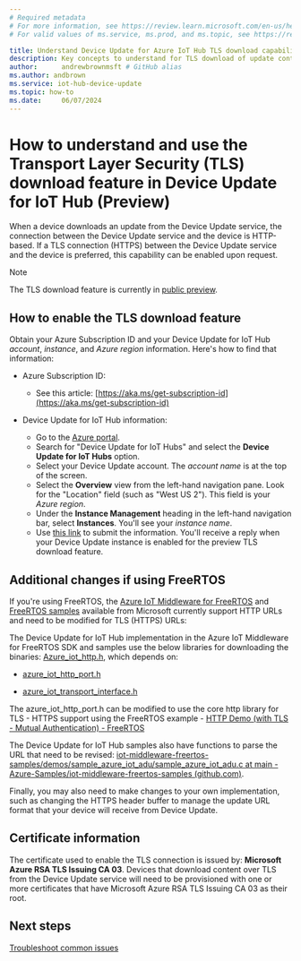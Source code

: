 ```yaml
---
# Required metadata
# For more information, see https://review.learn.microsoft.com/en-us/help/platform/learn-editor-add-metadata?branch=main
# For valid values of ms.service, ms.prod, and ms.topic, see https://review.learn.microsoft.com/en-us/help/platform/metadata-taxonomies?branch=main

title: Understand Device Update for Azure IoT Hub TLS download capabilities
description: Key concepts to understand for TLS download of update content from Device Update for IoT Hub.
author:      andrewbrownmsft # GitHub alias
ms.author: andbrown
ms.service: iot-hub-device-update
ms.topic: how-to
ms.date:     06/07/2024
---
```


# How to understand and use the Transport Layer Security (TLS) download feature in Device Update for IoT Hub (Preview)

When a device downloads an update from the Device Update service, the connection between the Device Update service and the device is HTTP-based. If a TLS connection (HTTPS) between the Device Update service and the device is preferred, this capability can be enabled upon request.

>[!NOTE]
>The TLS download feature is currently in [public preview](https://azure.microsoft.com/support/legal/preview-supplemental-terms/).

## How to enable the TLS download feature

Obtain your Azure Subscription ID and your Device Update for IoT Hub *account*, *instance*, and *Azure region* information. Here's how to find that information:

- Azure Subscription ID:
  - See this article: [https://aka.ms/get-subscription-id](https://aka.ms/get-subscription-id)
    
- Device Update for IoT Hub information:
  - Go to the [Azure portal](https://portal.azure.com/).
  - Search for "Device Update for IoT Hubs" and select the **Device Update for IoT Hubs** option.
  - Select your Device Update account. The *account name* is at the top of the screen.
  - Select the **Overview** view from the left-hand navigation pane. Look for the "Location" field (such as "West US 2"). This field is your *Azure region*.
  - Under the **Instance Management** heading in the left-hand navigation bar, select **Instances**. You'll see your *instance name*.
  - Use [this link](https://nam.dcv.ms/dBgKOpqIL7) to submit the information. You'll receive a reply when your Device Update instance is enabled for the preview TLS download feature.
    
## Additional changes if using FreeRTOS

If you're using FreeRTOS, the [Azure IoT Middleware for FreeRTOS](https://github.com/Azure/azure-iot-middleware-freertos) and [FreeRTOS samples](https://github.com/Azure-Samples/iot-middleware-freertos-samples) available from Microsoft currently support HTTP URLs and need to be modified for TLS (HTTPS) URLs:

The Device Update for IoT Hub implementation in the Azure IoT Middleware for FreeRTOS SDK and samples use the below libraries for downloading the binaries:
[Azure_iot_http.h](https://github.com/Azure/azure-iot-middleware-freertos/blob/7759a42a1eab12818ea2a8f3f940847743968021/source/interface/azure_iot_http.h#L13), which depends on:

- [azure_iot_http_port.h](https://github.com/Azure/azure-iot-middleware-freertos/blob/7759a42a1eab12818ea2a8f3f940847743968021/ports/coreHTTP/azure_iot_http_port.h#L11)

- [azure_iot_transport_interface.h](https://github.com/Azure/azure-iot-middleware-freertos/blob/7759a42a1eab12818ea2a8f3f940847743968021/source/interface/azure_iot_transport_interface.h#L5)

The azure_iot_http_port.h can be modified to use the core http library for TLS - HTTPS support using the FreeRTOS example - [HTTP Demo (with TLS - Mutual Authentication) - FreeRTOS](https://www.freertos.org/http/http-demo-with-tls-mutual-authentication.html)

The Device Update for IoT Hub samples also have functions to parse the URL that need to be revised: [iot-middleware-freertos-samples/demos/sample_azure_iot_adu/sample_azure_iot_adu.c at main - Azure-Samples/iot-middleware-freertos-samples (github.com)](https://github.com/Azure-Samples/iot-middleware-freertos-samples/blob/main/demos/sample_azure_iot_adu/sample_azure_iot_adu.c#L396).

Finally, you may also need to make changes to your own implementation, such as changing the HTTPS header buffer to manage the update URL format that your device will receive from Device Update.

## Certificate information

The certificate used to enable the TLS connection is issued by: **Microsoft Azure RSA TLS Issuing CA 03**. Devices that download content over TLS from the Device Update service will need to be provisioned with one or more certificates that have Microsoft Azure RSA TLS Issuing CA 03 as their root.

## Next steps

[Troubleshoot common issues](troubleshoot-device-update.md)


